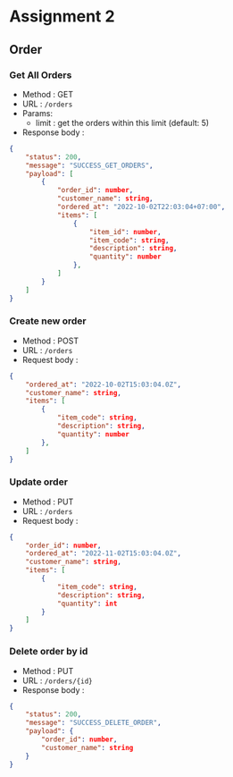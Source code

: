 # Assignment 2

## Order

### Get All Orders

- Method : GET
- URL : `/orders`
- Params:
  - limit : get the orders within this limit (default: 5)
- Response body :

```json
{
    "status": 200,
    "message": "SUCCESS_GET_ORDERS",
    "payload": [
        {
            "order_id": number,
            "customer_name": string,
            "ordered_at": "2022-10-02T22:03:04+07:00",
            "items": [
                {
                    "item_id": number,
                    "item_code": string,
                    "description": string,
                    "quantity": number
                },
            ]
        }
    ]
}
```

### Create new order

- Method : POST
- URL : `/orders`
- Request body :

```json
{
	"ordered_at": "2022-10-02T15:03:04.0Z",
	"customer_name": string,
	"items": [
		{
			"item_code": string,
			"description": string,
			"quantity": number
		},
	]
}
```

### Update order

- Method : PUT
- URL : `/orders`
- Request body :

```json
{
	"order_id": number,
	"ordered_at": "2022-11-02T15:03:04.0Z",
	"customer_name": string,
	"items": [
		{
			"item_code": string,
			"description": string,
			"quantity": int
		}
	]
}
```

### Delete order by id

- Method : PUT
- URL : `/orders/{id}`
- Response body :

```json
{
	"status": 200,
	"message": "SUCCESS_DELETE_ORDER",
	"payload": {
		"order_id": number,
		"customer_name": string
	}
}
```

